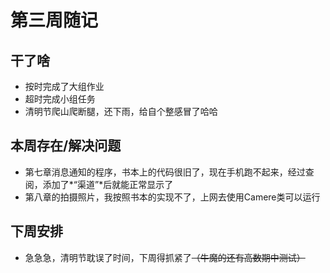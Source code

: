 # 第三周随记

## 干了啥

* 按时完成了大组作业
* 超时完成小组任务
* 清明节爬山爬断腿，还下雨，给自个整感冒了哈哈
## 本周存在/解决问题
* 第七章消息通知的程序，书本上的代码很旧了，现在手机跑不起来，经过查阅，添加了*“渠道”*后就能正常显示了
* 第八章的拍摄照片，我按照书本的实现不了，上网去使用Camere类可以运行
## 下周安排
* 急急急，清明节耽误了时间，下周得抓紧了~~（牛魔的还有高数期中测试）~~